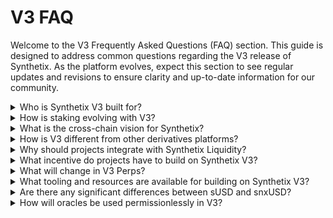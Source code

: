 # V3 FAQ

Welcome to the V3 Frequently Asked Questions (FAQ) section. This guide is designed to address common questions regarding the V3 release of Synthetix. As the platform evolves, expect this section to see regular updates and revisions to ensure clarity and up-to-date information for our community.

<details>

<summary>Who is Synthetix V3 built for?</summary>

**Answer:** Synthetix V3 is built with both LPs and derivatives projects in mind.

Derivatives projects will be able to tap into Synthetix liquidity both through existing markets like Perps and Spot Synths, or by building their own derivatives markets. We’ve explored some of the opportunities for new markets, like options, insurance funds, sports AMMs and more, all of which will be able to leverage existing Synthetix liquidity to bootstrap trading activity.

LPs will have greater flexibility to allocate collateral to markets based on their risk profile. As mentioned in another answer, the new Pool and Vault system has two key benefits for LPs:

1. Better risk management: Users can select one of many liquidity pools, which are connected to one or more markets, allowing more fine-tuned control of LP risk.
2. Wider collateral range: The V3 system is oracle agnostic, allowing any governance-approved asset to serve as collateral for borrowing sUSD and delegate to derivative markets.

</details>

<details>

<summary>How is staking evolving with V3?</summary>

**Answer:** The power is with stakers in V3, thanks to multi-collateral staking and permissionless pools. V3 creates a generalized system agnostic to collateral type. Liquidity providers can deposit any governance-approved collateral into Pools, which is then used to provide liquidity to derivative markets. In the future, the creation of markets and vaults will be permissionless, giving liquidity providers fine-tune control of their market exposure.

The new Pool and Vault system has two key benefits:

1. Better risk management: Users can select one of many liquidity pools, which are connected to one or more markets, allowing more fine-tuned control of LP risk.
2. Wider collateral range: The V3 system is collateral agnostic, allowing any governance-approved asset to serve as collateral for borrowing sUSD and delegate to derivative markets.

Stakers have an increasing range of Pools to allocate their capital. This gives stakers more control over their collateral as the V3 system provides many more options for fine-tuned control.

</details>

<details>

<summary>What is the cross-chain vision for Synthetix?</summary>

**Answer**: The endstate goal of cross-chain Synthetix is to power derivative markets on any governance-approved EVM chain with a fully interoperable system. This will allow Synthetix-powered protocols to onboard traders on any chain and deliver the same low-fee deep liquidity trading experience to new users.

</details>

<details>

<summary>How is V3 different from other derivatives platforms?</summary>

**Answer:** Simply put, Synthetix V3 isn’t like any other derivatives protocol because it isn’t a derivatives protocol. Instead, Synthetix is a liquidity layer that helps to power derivative protocols with its infrastructure and liquidity. This is a new era of Synthetix. New architecture, new premise, and a fundamentally new offering: _the liquidity layer for defi._

Synthetix will power a multi-market ecosystem, encompassing perpetual futures, spot, options, insurance, exotics, and more, all backed by Synthetix Liquidity. With this vision, V3 paves the way for a new generation of derivative markets, where builders can leverage the protocol and bootstrap their communities for success - a new and exciting premise for Synthetix and the Ethereum ecosystem.

The liquidity-as-a-service model appeals to new DeFi protocols seeking increased liquidity for on-chain derivatives so they can build on Synthetix easily and efficiently. With Synthetix Perps as an example, frontend integrators like Kwenta and Polynomial utilize Synthetix’ liquidity to power perps trading, boasting deep liquidity and historically low fees. Off-chain oracles reduce fees to 5-10bps, and risk management tools ensure market neutrality over the long term. These features combine to ensure Synthetix leads the way in decentralized derivatives.

</details>

<details>

<summary>Why should projects integrate with Synthetix Liquidity?</summary>

**Answer:** Launching a derivatives protocol can be challenging, with teams often faced with the cold-start problem – not enough liquidity to attract users, and not enough users to attract liquidity providers. With Synthetix, developers can create new markets and seamlessly attract liquidity. In this way, almost any derivative protocol can be built on top of Synthetix V3, as opposed to building from the ground up. Learn more on how protocols can integrate with Synthetix V3 [here](https://docs.synthetix.io/v/v3/).

</details>

<details>

<summary>What incentive do projects have to build on Synthetix V3?</summary>

**Answer:** The incentives for building on Synthetix V3 are numerous and impactful:

1. **Infrastructure:** Synthetix V3 abstracts away the complexities of building your own infrastructure. This enables derivative developers to primarily focus on market design and innovation rather than backend complexities.
2. **Liquidity:** A common challenge for most protocols is generating sufficient liquidity to support derivative traders effectively. Synthetix addresses this with a deep liquidity pool to back derivatives, ensuring that protocols can thrive.
3. **Rewards:** The Partner Volume Rewards program rewards derivative developers and protocols for generating trading volume using Synthetix Perps.

</details>

<details>

<summary>What will change in V3 Perps?</summary>

**Answer:**\
\
Building on the successes of  Perps V2, V3 introduces several upgrades to improve the trading and developer experience:

* Multi Collateral: Supports multiple collateral types, currently limited to synths registered with the V3 spot market; this is expected to include sUSD, sETH, sBTC, and other governance-approved spot synths.
* Cross margin: account margin can be used across positions on markets natively rather than via smart wallets with front-end integrators.
* Account-Based Access Controls: Enables delegation of account permissions, such as modifying collateral and managing positions, to additional addresses, enhancing extensibility and composability.
* Liquidation Improvements: Implements gradual, non-sandwichable liquidation of large positions, with configurable delays between partial liquidations.
* Deterministic Settlements: Improves the settlement process to ensure that the execution price is the earliest valid price post-commitment, minimizing the impact of network congestion.
* Key limitations
  * Single position per market (same as v2)
  * Only async orders (no other order types) (delayed offchain orders)
  * Single pending order
  * No cancellation of orders; once order is expired, a new order can be placed.

</details>

<details>

<summary>What tooling and resources are available for building on Synthetix V3?</summary>

**Answer:** Synthetix will offer a variety of resources for builders looking to integrate with the V3 system. To start, all builders should review our documentation here: [https://docs.synthetix.io/v/v3/](https://docs.synthetix.io/v/v3/). This repository should contain all the relevant contracts, guides, and FAQs for building on top of Synthetix.

Developers can use [Cannon](https://usecannon.com/), a tool for managing protocol deployments that is built and maintained by Synthetix core contributors.\
\
SDKs are also being developed to interface with Synthetix Perps.

</details>

<details>

<summary>Are there any significant differences between sUSD and snxUSD?</summary>

**Answer:** There will not be significant differences between sUSD and snxUSD (note that once V3 is fully live, sUSD will be the new stablecoin, and sUSDLegacy will be what is currently called sUSD from our V2 systems). sUSD and snxUSD will be non-fungible with one another, as they are generated by different versions of Synthetix.

</details>

<details>

<summary>How will oracles be used permissionlessly in V3?</summary>

**Answer:** Synthetix V3 will maintain agnostic oracle management for markets. This means market creators can choose from multiple oracle solutions, including Chainlink and Pyth, to set up custom aggregation - giving them more control over the oracles that power their markets. The oracle manager opens up new opportunities for supporting new markets and assets.

</details>
